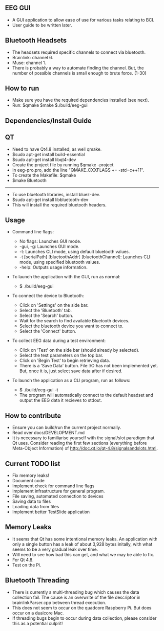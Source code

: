 EEG GUI
-------

- A GUI application to allow ease of use for various tasks relating to BCI.
- User guide to be written later.

Bluetooth Headsets
------------------

- The headsets required specific channels to connect via bluetooth.
- Brainlink: channel 6.
- Muse: channel 1.
- There is probably a way to automate finding the channel. But, the
  number of possible channels is small enough to brute force. (1-30)

How to run
----------

- Make sure you have the required dependencies installed (see next).
- Run:
  $qmake
  $make
  $./build/eeg-gui

Dependencies/Install Guide
--------------------------

  QT
  --
  - Need to have Qt4.8 installed, as well qmake.
  - $sudo apt-get install build-essential
  - $sudo apt-get install libqt4-dev
  - Create the project file by running $qmake -project
  - In eeg-pro.pro, add the line "QMAKE_CXXFLAGS += -std=c++11".
  - To create the Makefile: $qmake
  - $make
  Bluetooth
  ---------
  - To use bluetooth libraries, install bluez-dev.
  - $sudo apt-get install libbluetooth-dev
  - This will install the required bluetooth headers.

Usage
-----

- Command line flags:
  - No flags: Launches GUI mode.
  - -gui, -g: Launches GUI mode.
  - -t:	      Launches CLI mode, using default bluetooth values.
  - -t [serialPath] [bluetoothAddr] [bluetoothChannel]:
       	      Launches CLI mode, using specified bluetooth values.
  - -help:    Outputs usage information.

- To launch the application with the GUI, run as normal:
  - $ ./build/eeg-gui

- To connect the device to Bluetooth:
  - Click on 'Settings' on the side bar.
  - Select the 'Bluetooth' tab.
  - Select the 'Search' button.
  - Wait for the search to find available Bluetooth devices.
  - Select the bluetooth device you want to connect to.
  - Select the 'Connect' button.

- To collect EEG data during a test environment:
  - Click on 'Test' on the side bar (should already by selected).
  - Select the test parameters on the top bar.
  - Click on 'Begin Test' to begin retrieving data.
  - There is a 'Save Data' button. File I/O has not been implemented yet.
    But, once it is, just select save data after if desired.

- To launch the application as a CLI program, run as follows:
  - $ ./build/eeg-gui -t
  - The program will automatically connect to the default headset and 
    output the EEG data it recieves to stdout.

How to contribute
-----------------

- Ensure you can build/run the current project normally.
- Read over docs/DEVELOPMENT.md
- It is necessary to familiarise yourself with the signal/slot paradigm
  that Qt uses. Consider reading the first few sections (everything before
  Meta-Object Information) of http://doc.qt.io/qt-4.8/signalsandslots.html.

Current TODO list
-----------------
 
- Fix memory leaks!
- Document code
- Implement check for command line flags
- Implement infrastructure for general program.
- File saving, automated connection to devices
- Saving data to files
- Loading data from files
- Implement better TestSlide application

Memory Leaks
------------

- It seems that Qt has some intentional memory leaks. An application with only
  a single button has a leak of about 3,928 bytes initally, with what seems
  to be a very gradual leak over time. 
- Will need to see how bad this can get, and what we may be able to fix.
- For Qt 4.8.
- Test on the Pi.

Bluetooth Threading
-------------------

- There is currently a multi-threading bug which causes the data collection
  fail. The cause is an overwrite of the file descriptor in brainlinkParser.cpp
  between thread execution. 
- This does not seem to occur on the quadcore Raspberry Pi. But does occur on
  a dualcore Mac.
- If threading bugs begin to occur during data collection, please consider
  this as a potential culprit!
